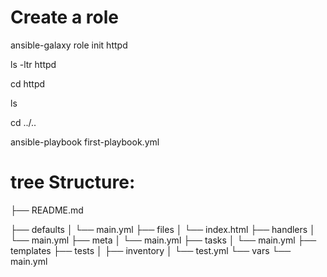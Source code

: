 # Create a role 

 ansible-galaxy role init httpd

 ls -ltr httpd

 cd httpd

 ls

 cd ../..

 ansible-playbook first-playbook.yml

 # tree Structure:
 
 
 ├── README.md
 
├── defaults
│   └── main.yml
├── files
│   └── index.html
├── handlers
│   └── main.yml
├── meta
│   └── main.yml
├── tasks
│   └── main.yml
├── templates
├── tests
│   ├── inventory
│   └── test.yml
└── vars
    └── main.yml
